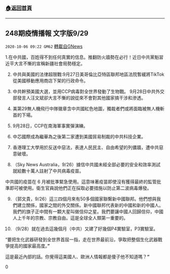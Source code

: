 ###  [:house:返回首頁](https://github.com/ourhimalayas/txt)
---

## 248期疫情播報 文字版9/29
`2020-10-06 09:22 GM62` [轉載自GNews](https://gnews.org/zh-hant/406258/)

1.在中共國，百姓得不到任何真實的信息。推翻防火牆勢在必行！近日中共黨魁習近平大言不慚的宣稱新疆社會局勢穩定。

2. 中共與美國的法律超限戰:9月27日美哥倫比亞特區聯邦地區法院暫緩將TikTok從美國移動應用商店下架的行政命令。

3. 中共幹預美國大選，並用CCP病毒對全世界發動了生物戰。 9月28日中共外交部發言人汪文斌卻大言不慚的說從來不會對其他國家搞干涉和滲透。

4. 美第29無人機飛行中隊徽章含中共國紅色地圖，獨裁者們或將面臨被無人機斬首的下場。

5. 9月28日，CCP在南海軍事實彈演練。

6. 中芯國際成為繼華為之後第二家遭到美國貿易制裁的中共科技企業。

7. 香港理工大學用於反送中惡法，表達人民民主、自由希望的列儂牆，遭中共惡意破壞。

8. （Sky News Australia，9/26）據信中共國未經全部必要的安全和效率測試就給數十萬人註射了中共病毒疫苗。

中共國的疫苗在 6 月被批準緊急使用。這意味著疫苗即使沒有獲得最終的監管批準即可被使用。衛生官員說他們正在採取必要措施以防止第二波病毒爆發。

9. （郭文貴，9/26）這三四個月來有50多個國家聯繫新中國聯邦。他們想與我們建立關係，國家之間的外交關係。新中國聯邦代表新的中國和新的中國人。我們的旗子正中間有一顆大星叫做信仰之星。我們要讓中國人回歸信仰，中國人上千年的宗教、宗教自由。這是全球全人類第一重要的。

10. （9/28）就在過去這幾個月（中共）又建了好幾個P4實驗室，P3實驗室。

“要把生化武器研發到全世界首屈一指，走在世界最前沿，爭取把整個生化武器戰爭提高的國家最高度。**”**

這是最近內部的話。你覺得這美國人、歐洲人情報都是傻子他不知道嗎？**“**

0
